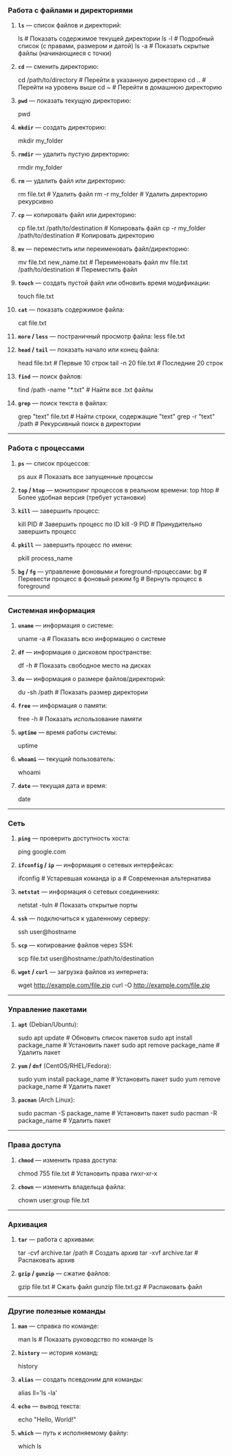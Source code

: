 ### **Работа с файлами и директориями**

1. **`ls`** — список файлов и директорий:

    
    ls          # Показать содержимое текущей директории
    ls -l       # Подробный список (с правами, размером и датой)
    ls -a       # Показать скрытые файлы (начинающиеся с точки)
    
2. **`cd`** — сменить директорию:
    
    
    cd /path/to/directory  # Перейти в указанную директорию
    cd ..                  # Перейти на уровень выше
    cd ~                   # Перейти в домашнюю директорию
    
3. **`pwd`** — показать текущую директорию:
    
    pwd
    
4. **`mkdir`** — создать директорию:

    
    mkdir my_folder
    
5. **`rmdir`** — удалить пустую директорию:
    
    
    rmdir my_folder
    
6. **`rm`** — удалить файл или директорию:
    
    
    rm file.txt            # Удалить файл
    rm -r my_folder        # Удалить директорию рекурсивно
    
7. **`cp`** — копировать файл или директорию:
    
    
    cp file.txt /path/to/destination  # Копировать файл
    cp -r my_folder /path/to/destination  # Копировать директорию
    
8. **`mv`** — переместить или переименовать файл/директорию:
    
    mv file.txt new_name.txt  # Переименовать файл
    mv file.txt /path/to/destination  # Переместить файл
    
9. **`touch`** — создать пустой файл или обновить время модификации:
    
    touch file.txt
    
10. **`cat`** — показать содержимое файла:
    
    cat file.txt
    
11. **`more` / `less`** — постраничный просмотр файла:
    less file.txt
    
12. **`head` / `tail`** — показать начало или конец файла:
        
    head file.txt  # Первые 10 строк
    tail -n 20 file.txt  # Последние 20 строк
    
13. **`find`** — поиск файлов:
    
   
    find /path -name "*.txt"  # Найти все .txt файлы
    
14. **`grep`** — поиск текста в файлах:
   
    grep "text" file.txt  # Найти строки, содержащие "text"
    grep -r "text" /path  # Рекурсивный поиск в директории
    

---

### **Работа с процессами**

1. **`ps`** — список процессов:
       
    ps aux  # Показать все запущенные процессы
    
2. **`top` / `htop`** — мониторинг процессов в реальном времени:
    top
    htop  # Более удобная версия (требует установки)
    
3. **`kill`** — завершить процесс:
  
    kill PID  # Завершить процесс по ID
    kill -9 PID  # Принудительно завершить процесс
    
4. **`pkill`** — завершить процесс по имени:
   
    pkill process_name
    
5. **`bg` / `fg`** — управление фоновыми и foreground-процессами:
    bg  # Перевести процесс в фоновый режим
    fg  # Вернуть процесс в foreground
    

---

### **Системная информация**

1. **`uname`** — информация о системе:
    
    uname -a  # Показать всю информацию о системе
    
2. **`df`** — информация о дисковом пространстве:

    df -h  # Показать свободное место на дисках
    
3. **`du`** — информация о размере файлов/директорий:
    
    du -sh /path  # Показать размер директории
    
4. **`free`** — информация о памяти:

    free -h  # Показать использование памяти
    
5. **`uptime`** — время работы системы:

    uptime
    
6. **`whoami`** — текущий пользователь:

    whoami
    
7. **`date`** — текущая дата и время:

    date
    

---

### **Сеть**

1. **`ping`** — проверить доступность хоста:

    ping google.com
    
2. **`ifconfig` / `ip`** — информация о сетевых интерфейсах:

    ifconfig  # Устаревшая команда
    ip a      # Современная альтернатива
    
3. **`netstat`** — информация о сетевых соединениях:

    netstat -tuln  # Показать открытые порты
    
4. **`ssh`** — подключиться к удаленному серверу:

    ssh user@hostname
    
5. **`scp`** — копирование файлов через SSH:

    scp file.txt user@hostname:/path/to/destination
    
6. **`wget` / `curl`** — загрузка файлов из интернета:

    wget http://example.com/file.zip
    curl -O http://example.com/file.zip
    

---

### **Управление пакетами**

1. **`apt`** (Debian/Ubuntu):
    
    sudo apt update  # Обновить список пакетов
    sudo apt install package_name  # Установить пакет
    sudo apt remove package_name  # Удалить пакет
    
2. **`yum` / `dnf`** (CentOS/RHEL/Fedora):
    
    sudo yum install package_name  # Установить пакет
    sudo yum remove package_name   # Удалить пакет
    
3. **`pacman`** (Arch Linux):

    sudo pacman -S package_name  # Установить пакет
    sudo pacman -R package_name  # Удалить пакет
    

---

### **Права доступа**

1. **`chmod`** — изменить права доступа:

    chmod 755 file.txt  # Установить права rwxr-xr-x
    
2. **`chown`** — изменить владельца файла:
    
    chown user:group file.txt
    

---

### **Архивация**

1. **`tar`** — работа с архивами:

    tar -cvf archive.tar /path  # Создать архив
    tar -xvf archive.tar        # Распаковать архив
    
2. **`gzip` / `gunzip`** — сжатие файлов:
  
    gzip file.txt  # Сжать файл
    gunzip file.txt.gz  # Распаковать файл
    

---

### **Другие полезные команды**

1. **`man`** — справка по команде:

    man ls  # Показать руководство по команде ls
    
2. **`history`** — история команд:

    history
    
3. **`alias`** — создать псевдоним для команды:

    alias ll='ls -la'
    
4. **`echo`** — вывод текста:

    echo "Hello, World!"
    
5. **`which`** — путь к исполняемому файлу:

    which ls